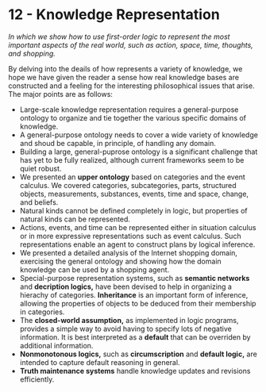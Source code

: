 # 12 - Knowledge Representation
_In which we show how to use first-order logic to represent the most important aspects of the real world, such as action, space, time, thoughts, and shopping._

By delving into the deails of how represents a variety of knowledge, we hope we have given the reader a sense how real knowledge bases are constructed and a feeling for the interesting philosophical issues that arise. The major points are as follows:
* Large-scale knowledge representation requires a general-purpose ontology to organize and tie together the various specific domains of knowledge.
* A general-purpose ontology needs to cover a wide variety of knowledge and shoud be capable, in principle, of handling any domain.
* Building a large, general-puprose ontology is a significant challenge that has yet to be fully realized, although current frameworks seem to be quiet robust.
* We presented an __upper ontology__ based on categories and the event calculus. We covered categories, subcategories, parts, structured objects, measurements, substances, events, time and space, change, and beliefs.
* Natural kinds cannot be defined completely in logic, but properties of natural kinds can be represented.
* Actions, events, and time can be represented either in situation calculus or in more expressive representations such as event calculus. Such representations enable an agent to construct plans by logical inference.
* We presented a detailed analysis of the Internet shopping domain, exercising the general ontology and showing how the domain knowledge can be used by a shopping agent.
* Special-purpose representation systems, such as __semantic networks__ and __decription logics,__ have been devised to help in organizing a hierachy of categories. __Inheritance__ is an important form of inference, allowing the properties of objects to be deduced from their membership in categories.
* The __closed-world assumption,__ as implemented in logic programs, provides a simple way to avoid having to specify lots of negative information. It is best interpreted as a __default__ that can be overriden by additional information.
* __Nonmonotonous logics,__ such as __circumscription__ and __default logic,__ are intended to capture default reasoning in general.
* __Truth maintenance systems__ handle knowledge updates and revisions efficiently.